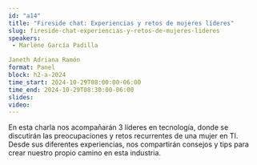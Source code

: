 ```yaml
---
id: "a14"
title: "Fireside chat: Experiencias y retos de mujeres líderes"
slug: fireside-chat-experiencias-y-retos-de-mujeres-lideres
speakers:
 - Marlene García Padilla

Janeth Adriana Ramón
format: Panel
block: h2-a-2024
time_start: 2024-10-29T08:00:00-06:00
time_end: 2024-10-29T08:30:00-06:00
slides: 
video: 
---
```


En esta charla nos acompañarán 3 líderes en tecnología, donde se discutirán las preocupaciones y retos recurrentes de una mujer en TI. Desde sus diferentes experiencias, nos compartirán consejos y tips para crear nuestro propio camino en esta industria.
